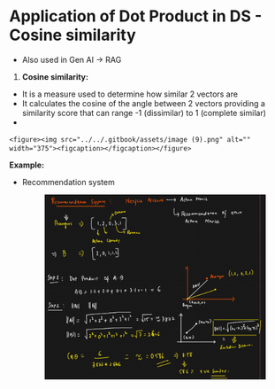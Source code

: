 # Application of Dot Product in DS - Cosine similarity

* Also used in Gen AI -> RAG

1. **Cosine similarity:**

* It is a measure used to determine how similar 2 vectors are
* It calculates the cosine of the angle between 2 vectors providing a similarity score that can range -1 (dissimilar) to 1 (complete similar)
*

    <figure><img src="../../.gitbook/assets/image (9).png" alt="" width="375"><figcaption></figcaption></figure>

**Example:**

*   Recommendation system

    <figure><img src="../../.gitbook/assets/image (10).png" alt=""><figcaption></figcaption></figure>
